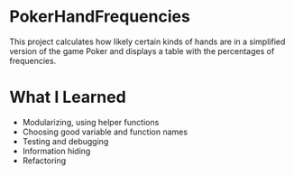 # PokerHandFrequencies
This project calculates how likely certain kinds of hands are in a simplified version of the game Poker and displays a table with the percentages of frequencies.

# What I Learned
- Modularizing, using helper functions
- Choosing good variable and function names
- Testing and debugging
- Information hiding
- Refactoring
